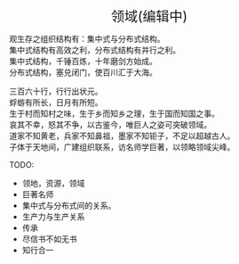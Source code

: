 <center><font size=5>领域(编辑中)</font></center>

观生存之组织结构有：集中式与分布式结构。<br/>
集中式结构有高效之利，分布式结构有并行之利。<br/>
集中式结构，千锤百炼，十年磨剑方始成。<br/>
分布式结构，塞兑闭门，使百川汇于大海。<br/>

三百六十行，行行出状元。<br/>
蜉蝣有所长，日月有所短。<br/>
生于村而知村之味，生于乡而知乡之理，生于国而知国之事。<br/>
哀其不幸，怒其不争，以古鉴今，唯巨人之姿可突破领域。<br/>
道家不知黄老，兵家不知鼻祖，墨家不知钜子，不足以超越古人。<br/>
子体于天地间，广建组织联系，访名师学巨著，以领略领域尖峰。<br/>

TODO: 
* 领地，资源，领域
* 巨著名师
* 集中式与分布式间的关系。
* 生产力与生产关系
* 传承
* 尽信书不如无书
* 知行合一
